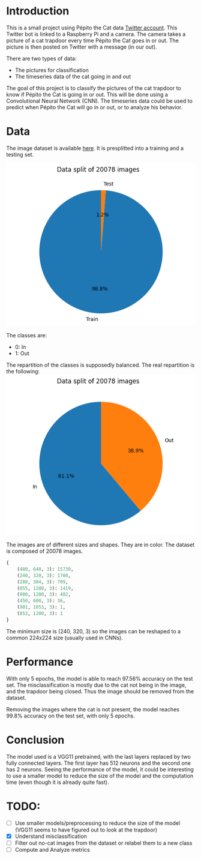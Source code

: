 # Introduction

This is a small project using Pépito the Cat data [Twitter account](https://x.com/PepitoTheCat). This Twitter bot is linked to a Raspberry Pi and a camera. The camera takes a picture of a cat trapdoor every time Pépito the Cat goes in or out. The picture is then posted on Twitter with a message (in our out).

There are two types of data:
- The pictures for classification
- The timeseries data of the cat going in and out

The goal of this project is to classify the pictures of the cat trapdoor to know if Pépito the Cat is going in or out. This will be done using a Convolutional Neural Network (CNN).
The timeseries data could be used to predict when Pépito the Cat will go in or out, or to analyze his behavior.

# Data

The image dataset is available [here](https://huggingface.co/datasets/PepitoTheCat2007/pepito-images). It is presplitted into a training and a testing set.

![99/1 train_test split](./imgs/train_test.png)

The classes are:
- 0: In
- 1: Out

The repartition of the classes is supposedly balanced. The real repartition is the following:
![61/39](./imgs/in_out.png)

The images are of different sizes and shapes. They are in color. The dataset is composed of 20078 images.
```python	
{
    (480, 640, 3): 15730,
    (240, 320, 3): 1700,
    (288, 384, 3): 709,
    (855, 1200, 3): 1419,
    (900, 1200, 3): 482,
    (450, 600, 3): 36,
    (901, 1053, 3): 1,
    (853, 1200, 3): 1
}
```
The minimum size is (240, 320, 3) so the images can be reshaped to a common 224x224 size (usually used in CNNs).

# Performance
With only 5 epochs, the model is able to reach 97.56% accuracy on the test set. The misclassification is mostly due to the cat not being in the image, and the trapdoor being closed. Thus the image should be removed from the dataset.

Removing the images where the cat is not present, the model reaches 99.8% accuracy on the test set, with only 5 epochs.

# Conclusion
The model used is a VGG11 pretrained, with the last layers replaced by two fully connected layers. The first layer has 512 neurons and the second one has 2 neurons. Seeing the performance of the model, it could be interesting to use a smaller model to reduce the size of the model and the computation time (even though it is already quite fast).


# TODO:
- [ ] Use smaller models/preprocessing to reduce the size of the model (VGG11 seems to have figured out to look at the trapdoor)
- [x] Understand misclassification
- [ ] Filter out no-cat images from the dataset or relabel them to a new class
- [ ] Compute and Analyze metrics